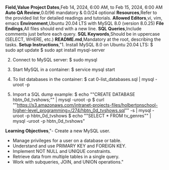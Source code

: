 **Field,Value**
**Project Dates**,Feb 14, 2024, 6:00 AM, to Feb 15, 2024, 6:00 AM
**Auto QA Review**,0.0/96 mandatory & 0.0/24 optional
**Resources**,Refer to the provided list for detailed readings and tutorials.
**Allowed Editors**,vi, vim, emacs
**Environment**,Ubuntu 20.04 LTS with MySQL 8.0 (version 8.0.25)
**File Endings**,All files should end with a new line.
**SQL Queries**,Include comments just before each query.
**SQL Keywords**,Should be in uppercase (SELECT, WHERE, etc.)
**README.md**,Mandatory at the root, describing the tasks.
**Setup Instructions**,"1. Install MySQL 8.0 on Ubuntu 20.04 LTS:
$ sudo apt update
$ sudo apt install mysql-server

2. Connect to MySQL server:
$ sudo mysql

3. Start MySQL in a container:
$ service mysql start

4. To list databases in the container:
$ cat 0-list_databases.sql | mysql -uroot -p

5. Import a SQL dump example:
$ echo ""CREATE DATABASE hbtn_0d_tvshows;"" | mysql -uroot -p
$ curl ""https://s3.amazonaws.com/intranet-projects-files/holbertonschool-higher-level_programming+/274/hbtn_0d_tvshows.sql"" -s | mysql -uroot -p hbtn_0d_tvshows
$ echo ""SELECT * FROM tv_genres"" | mysql -uroot -p hbtn_0d_tvshows"

**Learning Objectives**,"- Create a new MySQL user.
- Manage privileges for a user on a database or table.
- Understand and use PRIMARY KEY and FOREIGN KEY.
- Implement NOT NULL and UNIQUE constraints.
- Retrieve data from multiple tables in a single query.
- Work with subqueries, JOIN, and UNION operations."

